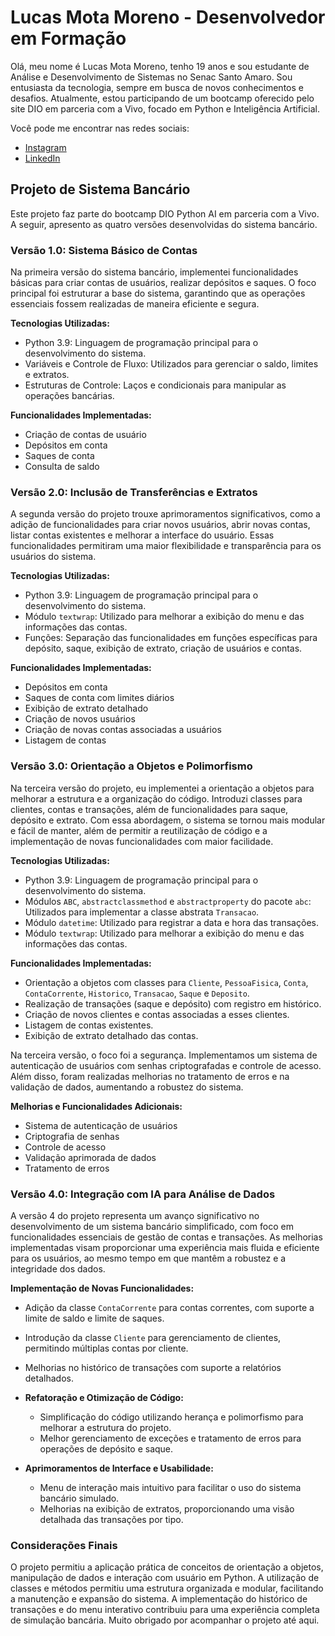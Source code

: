 # Lucas Mota Moreno - Desenvolvedor em Formação

Olá, meu nome é Lucas Mota Moreno, tenho 19 anos e sou estudante de Análise e Desenvolvimento de Sistemas no Senac Santo Amaro. Sou entusiasta da tecnologia, sempre em busca de novos conhecimentos e desafios. Atualmente, estou participando de um bootcamp oferecido pelo site DIO em parceria com a Vivo, focado em Python e Inteligência Artificial.

Você pode me encontrar nas redes sociais:
- [Instagram](https://www.instagram.com/lucass_2m/)
- [LinkedIn](https://www.linkedin.com/in/lucas-mota-moreno-498b59264/)

## Projeto de Sistema Bancário

Este projeto faz parte do bootcamp DIO Python AI em parceria com a Vivo. A seguir, apresento as quatro versões desenvolvidas do sistema bancário.

### Versão 1.0: Sistema Básico de Contas

Na primeira versão do sistema bancário, implementei funcionalidades básicas para criar contas de usuários, realizar depósitos e saques. O foco principal foi estruturar a base do sistema, garantindo que as operações essenciais fossem realizadas de maneira eficiente e segura.

**Tecnologias Utilizadas:**
- Python 3.9: Linguagem de programação principal para o desenvolvimento do sistema.
- Variáveis e Controle de Fluxo: Utilizados para gerenciar o saldo, limites e extratos.
- Estruturas de Controle: Laços e condicionais para manipular as operações bancárias.

**Funcionalidades Implementadas:**
- Criação de contas de usuário
- Depósitos em conta
- Saques de conta
- Consulta de saldo

### Versão 2.0: Inclusão de Transferências e Extratos

A segunda versão do projeto trouxe aprimoramentos significativos, como a adição de funcionalidades para criar novos usuários, abrir novas contas, listar contas existentes e melhorar a interface do usuário. Essas funcionalidades permitiram uma maior flexibilidade e transparência para os usuários do sistema.

**Tecnologias Utilizadas:**
- Python 3.9: Linguagem de programação principal para o desenvolvimento do sistema.
- Módulo `textwrap`: Utilizado para melhorar a exibição do menu e das informações das contas.
- Funções: Separação das funcionalidades em funções específicas para depósito, saque, exibição de extrato, criação de usuários e contas.

**Funcionalidades Implementadas:**
- Depósitos em conta
- Saques de conta com limites diários
- Exibição de extrato detalhado
- Criação de novos usuários
- Criação de novas contas associadas a usuários
- Listagem de contas

### Versão 3.0: Orientação a Objetos e Polimorfismo

Na terceira versão do projeto, eu implementei a orientação a objetos para melhorar a estrutura e a organização do código. Introduzi classes para clientes, contas e transações, além de funcionalidades para saque, depósito e extrato. Com essa abordagem, o sistema se tornou mais modular e fácil de manter, além de permitir a reutilização de código e a implementação de novas funcionalidades com maior facilidade.

**Tecnologias Utilizadas:**
- Python 3.9: Linguagem de programação principal para o desenvolvimento do sistema.
- Módulos `ABC`, `abstractclassmethod` e `abstractproperty` do pacote `abc`: Utilizados para implementar a classe abstrata `Transacao`.
- Módulo `datetime`: Utilizado para registrar a data e hora das transações.
- Módulo `textwrap`: Utilizado para melhorar a exibição do menu e das informações das contas.

**Funcionalidades Implementadas:**
- Orientação a objetos com classes para `Cliente`, `PessoaFisica`, `Conta`, `ContaCorrente`, `Historico`, `Transacao`, `Saque` e `Deposito`.
- Realização de transações (saque e depósito) com registro em histórico.
- Criação de novos clientes e contas associadas a esses clientes.
- Listagem de contas existentes.
- Exibição de extrato detalhado das contas.

Na terceira versão, o foco foi a segurança. Implementamos um sistema de autenticação de usuários com senhas criptografadas e controle de acesso. Além disso, foram realizadas melhorias no tratamento de erros e na validação de dados, aumentando a robustez do sistema.

**Melhorias e Funcionalidades Adicionais:**
- Sistema de autenticação de usuários
- Criptografia de senhas
- Controle de acesso
- Validação aprimorada de dados
- Tratamento de erros

### Versão 4.0: Integração com IA para Análise de Dados

A versão 4 do projeto representa um avanço significativo no desenvolvimento de um sistema bancário simplificado, com foco em funcionalidades essenciais de gestão de contas e transações. As melhorias implementadas visam proporcionar uma experiência mais fluida e eficiente para os usuários, ao mesmo tempo em que mantêm a robustez e a integridade dos dados.

**Implementação de Novas Funcionalidades:**
  - Adição da classe `ContaCorrente` para contas correntes, com suporte a limite de saldo e limite de saques.
  - Introdução da classe `Cliente` para gerenciamento de clientes, permitindo múltiplas contas por cliente.
  - Melhorias no histórico de transações com suporte a relatórios detalhados.

- **Refatoração e Otimização de Código:**
  - Simplificação do código utilizando herança e polimorfismo para melhorar a estrutura do projeto.
  - Melhor gerenciamento de exceções e tratamento de erros para operações de depósito e saque.

- **Aprimoramentos de Interface e Usabilidade:**
  - Menu de interação mais intuitivo para facilitar o uso do sistema bancário simulado.
  - Melhorias na exibição de extratos, proporcionando uma visão detalhada das transações por tipo.


### Considerações Finais

O projeto permitiu a aplicação prática de conceitos de orientação a objetos, manipulação de dados e interação com usuário em Python. A utilização de classes e métodos permitiu uma estrutura organizada e modular, facilitando a manutenção e expansão do sistema. A implementação do histórico de transações e do menu interativo contribuiu para uma experiência completa de simulação bancária. Muito obrigado por acompanhar o projeto até aqui.
